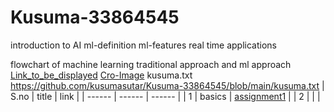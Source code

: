 # Kusuma-33864545
introduction to AI
ml-definition
ml-features
real time applications

flowchart of machine learning
traditional approach and ml approach
[Link_to_be_displayed](actual_link)
[Cro-Image](https://encrypted-tbn0.gstatic.com/images?q=tbn:ANd9GcQ9NtWDiWfuN2RsUNBr8LtTgTbKog8rGzH86w&s)
kusuma.txt
https://github.com/kusumasutar/Kusuma-33864545/blob/main/kusuma.txt
| S.no | title | link  |
| ------ | ------ | ------ |
| 1 | basics | [assignment1](https://github.com/kusumasutar/AI--ML/blob/main/assignments/Assignment_01.ipynb) |
| 2 |     |  |
